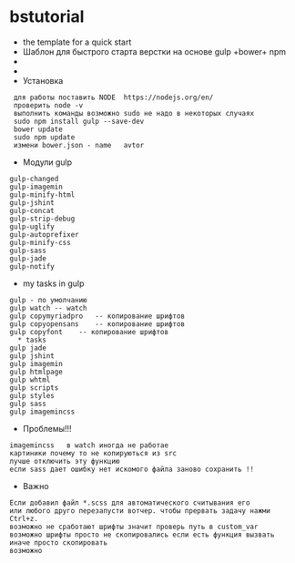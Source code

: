 # bstutorial
* the template for a quick start
* Шаблон для быстрого старта верстки на основе gulp +bower+ npm
* 
* 
* Установка

```
 для работы поставить NODE  https://nodejs.org/en/
 проверить node -v
 выполнить команды возможно sudo не надо в некоторых случаях 
 sudo npm install gulp --save-dev
 bower update
 sudo npm update
 измени bower.json - name   avtor
```

* Модули gulp
```
gulp-changed
gulp-imagemin
gulp-minify-html
gulp-jshint
gulp-concat
gulp-strip-debug
gulp-uglify
gulp-autoprefixer
gulp-minify-css
gulp-sass
gulp-jade
gulp-notify
```

* my tasks in gulp
```
gulp - по умолчанию 
gulp watch -- watch
gulp copymyriadpro   -- копирование шрифтов 
gulp copyopensans    -- копирование шрифтов 
gulp copyfont    -- копирование шрифтов 
  * tasks  
gulp jade
gulp jshint
gulp imagemin
gulp htmlpage
gulp whtml
gulp scripts
gulp styles
gulp sass
gulp imagemincss  
```

* Проблемы!!!
```
imagemincss   в watch иногда не работае 
картиники почему то не копируються из src 
лучше отключить эту функцию 
если sass дает ошибку нет искомого файла заново сохранить !!

```
* Важно
```
Если добавил файл *.scss для автоматического считывания его 
или любого друго перезапусти вотчер. чтобы прервать задачу нажми Ctrl+z.
возможно не сработают шрифты значит проверь путь в custom_var
возможно шрифты просто не скопировались если есть функция вызвать иначе просто скопировать 
возможно 
